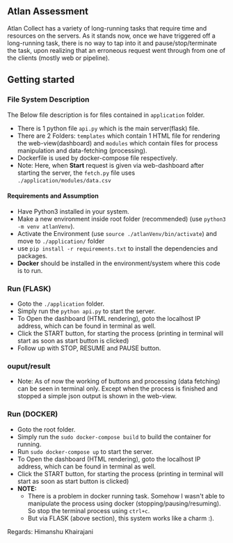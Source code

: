 ## Atlan Assessment
Atlan Collect has a variety of long-running tasks that require time and resources on the servers. As it stands now, once we have triggered off a long-running task, there is no way to tap into it and pause/stop/terminate the task, upon realizing that an erroneous request went through from one of the clients (mostly web or pipeline).

## Getting started
### File System Description
The Below file description is for files contained in `application` folder.
- There is 1 python file `api.py` which is the main server(flask) file.
- There are 2 Folders: `templates` which contain 1 HTML file  for rendering the web-view(dashboard) and `modules` which contain files for process manipulation and data-fetching (processing).
- Dockerfile is used by docker-compose file respectively.
- Note: Here, when <strong>Start</strong> request is given via web-dashboard after starting the server, the `fetch.py` file uses `./application/modules/data.csv`

#### Requirements and Assumption
- Have Python3 installed in your system.
- Make a new environment inside root folder (recommended) (use `python3 -m venv atlanVenv`).
- Activate the Environment (use `source ./atlanVenv/bin/activate`) and move to ```./application/``` folder
- use ```pip install -r requirements.txt``` to install the dependencies and packages.
- <strong>Docker</strong> should be installed in the environment/system where this code is to run.

### Run (FLASK)
- Goto the `./application` folder.
- Simply run the ```python api.py``` to start the server.
- To Open the dashboard (HTML rendering), goto the localhost IP address, which can be found in terminal as well.
- Click the START button, for starting the process (printing in terminal will start as soon as start button is clicked)
- Follow up with STOP, RESUME and PAUSE button.

### ouput/result
- Note: As of now the working of buttons and processing (data fetching) can be seen in terminal only. Except when the process is finished and stopped a simple json output is shown in the web-view.

### Run (DOCKER)
- Goto the root folder.
- Simply run the ```sudo docker-compose build``` to build the container for running.
- Run ```sudo docker-compose up``` to start the server.
- To Open the dashboard (HTML rendering), goto the localhost IP address, which can be found in terminal as well.
- Click the START button, for starting the process (printing in terminal will start as soon as start button is clicked)
- <strong>NOTE:</strong>
   - There is a problem in docker running task. Somehow I wasn't able to manipulate the process using docker (stopping/pausing/resuming). So stop the terminal process using `ctrl+c`.
   - But via FLASK (above section), this system works like a charm :).


Regards: Himanshu Khairajani